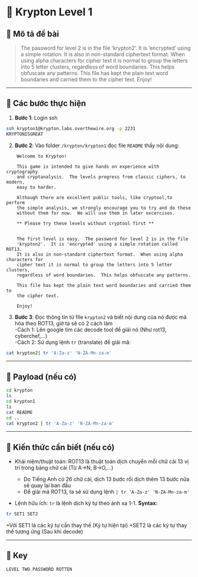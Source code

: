 # 🔑 Krypton Level 1

## 📜 Mô tả đề bài
> The password for level 2 is in the file ‘krypton2’. It is ‘encrypted’ using a simple rotation. It is also in non-standard ciphertext format. When using alpha characters for cipher text it is normal to group the letters into 5 letter clusters, regardless of word boundaries. This helps obfuscate any patterns. This file has kept the plain text word boundaries and carried them to the cipher text. Enjoy!

---

## 🧭 Các bước thực hiện
1. **Bước 1**: Login ssh
```bash
ssh krypton1@krypton.labs.overthewire.org -p 2231
KRYPTONISGREAT
```
2. **Bước 2**: Vào folder ```/krypton/krypton1``` đọc file ```README``` thấy nội dung:   
```text
    Welcome to Krypton!

    This game is intended to give hands on experience with cryptography
    and cryptanalysis.  The levels progress from classic ciphers, to modern,
    easy to harder.

    Although there are excellent public tools, like cryptool,to perform
    the simple analysis, we strongly encourage you to try and do these
    without them for now.  We will use them in later excercises.

    ** Please try these levels without cryptool first **


    The first level is easy.  The password for level 2 is in the file 
    'krypton2'.  It is 'encrypted' using a simple rotation called ROT13.  
    It is also in non-standard ciphertext format.  When using alpha characters for
    cipher text it is normal to group the letters into 5 letter clusters, 
    regardless of word boundaries.  This helps obfuscate any patterns.

    This file has kept the plain text word boundaries and carried them to
    the cipher text.

    Enjoy!
```
3. **Bước 3**: Đọc thông tin từ file ```krypton2``` và biết nội dung của nó được mã hóa theo ROT13, giờ ta sẽ có 2 cách làm   
-Cách 1: Lên google tìm các decode tool để giải nó (Như rot13, cyberchef,...)    
-Cách 2: Sử dụng lệnh ```tr``` (translate) để giải mã:   
```bash
cat krypton2| tr 'A-Za-z' 'N-ZA-Mn-za-m'
```
---

## 🧪 Payload (nếu có)
```bash
cd krypton
ls
cd krypton1
ls
cat README
cd ..
cat krypton2 | tr 'A-Za-z' 'N-ZA-Mn-za-m'
```

---

## 🧠 Kiến thức cần biết (nếu có)
- Khái niệm/thuật toán: ROT13 là thuật toán dịch chuyển mỗi chữ cái 13 vị trí trong bảng chữ cái (Từ A->N, B->O,...)   
  + Do Tiếng Anh có 26 chữ cái, dịch 13 bước rồi dịch thêm 13 bước nữa sẽ quay lại ban đầu
  + Để giải mã ROT13, ta sẽ sử dụng lệnh ```| tr 'A-Za-z' 'N-ZA-Mn-za-m'```  

- Lệnh hữu ích: ```tr``` là lệnh dịch ký tự theo ánh xạ 1-1.
**Syntax:**   
```bash
tr SET1 SET2
```

+Với SET1 là các ký tự cần thay thế (Ký tự hiện tại)
+SET2 là các ký tự thay thế tương ứng (Sau khi decode)

---

## 🔑 Key
```text
LEVEL TWO PASSWORD ROTTEN
```
